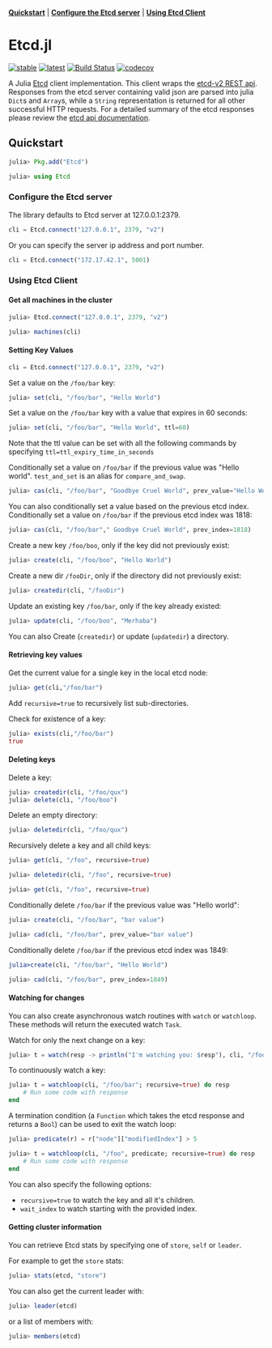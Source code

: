 **[Quickstart](#quickstart)** |
**[Configure the Etcd server](#configure-the-etcd-server)** |
**[Using Etcd Client](#using-etcd-client)**

# Etcd.jl
[![stable](https://img.shields.io/badge/docs-stable-blue.svg)](https://rofinn.github.io/Etcd.jl/stable/)
[![latest](https://img.shields.io/badge/docs-latest-blue.svg)](https://rofinn.github.io/Etcd.jl/latest/)
[![Build Status](https://travis-ci.org/rofinn/Etcd.jl.svg?branch=master)](https://travis-ci.org/rofinn/Etcd.jl)
[![codecov](https://codecov.io/gh/rofinn/Etcd.jl/branch/master/graph/badge.svg)](https://codecov.io/gh/rofinn/Etcd.jl)

A Julia [Etcd](https://github.com/coreos/etcd) client implementation.
This client wraps the [etcd-v2 REST api](https://github.com/coreos/etcd/blob/master/Documentation/v2/api.md).
Responses from the etcd server containing valid json are parsed into julia `Dict`s and `Array`s, while a `String` representation is returned for all other successful HTTP requests.
For a detailed summary of the etcd responses please review the [etcd api documentation](https://github.com/coreos/etcd/blob/master/Documentation/v2/api.md).

## Quickstart

```julia
julia> Pkg.add("Etcd")

julia> using Etcd
```

### Configure the Etcd server

The library defaults to Etcd server at 127.0.0.1:2379.


```julia
cli = Etcd.connect("127.0.0.1", 2379, "v2")
```

Or you can specify the server ip address and port number.

```julia
cli = Etcd.connect("172.17.42.1", 5001)
```

### Using Etcd Client

#### Get all machines in the cluster

```julia
julia> Etcd.connect("127.0.0.1", 2379, "v2")

julia> machines(cli)
```

#### Setting Key Values


```julia
cli = Etcd.connect("127.0.0.1", 2379, "v2")
```

Set a value on the `/foo/bar` key:

```julia
julia> set(cli, "/foo/bar", "Hello World")
```

Set a value on the `/foo/bar` key with a value that expires in 60 seconds:

```julia
julia> set(cli, "/foo/bar", "Hello World", ttl=60)
```

Note that the ttl value can be set with all the following commands by specifying `ttl=ttl_expiry_time_in_seconds`

Conditionally set a value on `/foo/bar` if the previous value was "Hello world". `test_and_set` is an alias for `compare_and_swap`.

```julia
julia> cas(cli, "/foo/bar", "Goodbye Cruel World", prev_value="Hello World")
```

You can also conditionally set a value based on the previous etcd index.
Conditionally set a value on `/foo/bar` if the previous etcd index was 1818:

```julia
julia> cas(cli, "/foo/bar"," Goodbye Cruel World", prev_index=1818)
```

Create a new key `/foo/boo`, only if the key did not previously exist:

```julia
julia> create(cli, "/foo/boo", "Hello World")
```

Create a new dir `/fooDir`, only if the directory did not previously exist:

```julia
julia> createdir(cli, "/fooDir")
```

Update an existing key `/foo/bar`, only if the key already existed:

```julia
julia> update(cli, "/foo/boo", "Merhaba")
```

You can also Create (`createdir`) or update (`updatedir`) a directory.

#### Retrieving key values

Get the current value for a single key in the local etcd node:

```julia
julia> get(cli,"/foo/bar")
```

Add `recursive=true` to recursively list sub-directories.

Check for existence of a key:

```julia
julia> exists(cli,"/foo/bar")
true
```

#### Deleting keys

Delete a key:

```julia
julia> createdir(cli, "/foo/qux")
julia> delete(cli, "/foo/boo")
```

Delete an empty directory:

```julia
julia> deletedir(cli, "/foo/qux")
```

Recursively delete a key and all child keys:

```julia
julia> get(cli, "/foo", recursive=true)

julia> deletedir(cli, "/foo", recursive=true)

julia> get(cli, "/foo", recursive=true)
```

Conditionally delete `/foo/bar` if the previous value was "Hello world":

```julia
julia> create(cli, "/foo/bar", "bar value")

julia> cad(cli, "/foo/bar", prev_value="bar value")
```

Conditionally delete `/foo/bar` if the previous etcd index was 1849:

```julia
julia>create(cli, "/foo/bar", "Hello World")

julia> cad(cli, "/foo/bar", prev_index=1849)
```

#### Watching for changes

You can also create asynchronous watch routines with `watch` or `watchloop`.
These methods will return the executed watch `Task`.

Watch for only the next change on a key:

```julia
julia> t = watch(resp -> println("I'm watching you: $resp"), cli, "/foo/bar")
```

To continuously watch a key:

```julia
julia> t = watchloop(cli, "/foo/bar"; recursive=true) do resp
    # Run some code with response
end
```

A termination condition (a `Function` which takes the etcd response and returns a `Bool`) can be used to exit the watch loop:

```julia
julia> predicate(r) = r["node"]["modifiedIndex"] > 5

julia> t = watchloop(cli, "/foo", predicate; recursive=true) do resp
    # Run some code with response
end
```

You can also specify the following options:

- `recursive=true` to watch the key and all it's children.
- `wait_index` to watch starting with the provided index.


#### Getting cluster information

You can retrieve Etcd stats by specifying one of `store`, `self` or `leader`.

For example to get the `store` stats:

```julia
julia> stats(etcd, "store")
```

You can also get the current leader with:

```julia
julia> leader(etcd)
```

or a list of members with:
```julia
julia> members(etcd)
```
